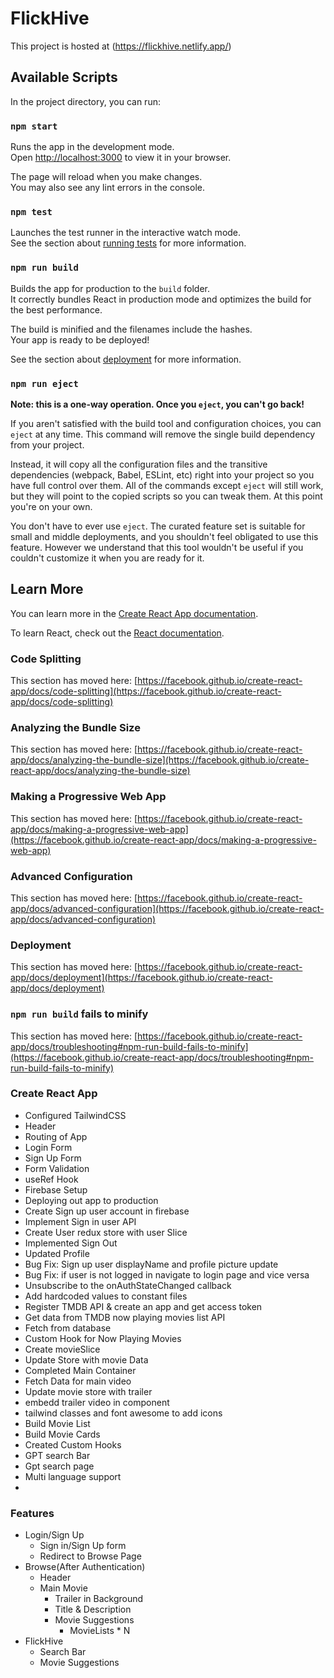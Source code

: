 # FlickHive

This project is hosted at (https://flickhive.netlify.app/)

## Available Scripts

In the project directory, you can run:

### `npm start`

Runs the app in the development mode.\
Open [http://localhost:3000](http://localhost:3000) to view it in your browser.

The page will reload when you make changes.\
You may also see any lint errors in the console.

### `npm test`

Launches the test runner in the interactive watch mode.\
See the section about [running tests](https://facebook.github.io/create-react-app/docs/running-tests) for more information.

### `npm run build`

Builds the app for production to the `build` folder.\
It correctly bundles React in production mode and optimizes the build for the best performance.

The build is minified and the filenames include the hashes.\
Your app is ready to be deployed!

See the section about [deployment](https://facebook.github.io/create-react-app/docs/deployment) for more information.

### `npm run eject`

**Note: this is a one-way operation. Once you `eject`, you can't go back!**

If you aren't satisfied with the build tool and configuration choices, you can `eject` at any time. This command will remove the single build dependency from your project.

Instead, it will copy all the configuration files and the transitive dependencies (webpack, Babel, ESLint, etc) right into your project so you have full control over them. All of the commands except `eject` will still work, but they will point to the copied scripts so you can tweak them. At this point you're on your own.

You don't have to ever use `eject`. The curated feature set is suitable for small and middle deployments, and you shouldn't feel obligated to use this feature. However we understand that this tool wouldn't be useful if you couldn't customize it when you are ready for it.

## Learn More

You can learn more in the [Create React App documentation](https://facebook.github.io/create-react-app/docs/getting-started).

To learn React, check out the [React documentation](https://reactjs.org/).

### Code Splitting

This section has moved here: [https://facebook.github.io/create-react-app/docs/code-splitting](https://facebook.github.io/create-react-app/docs/code-splitting)

### Analyzing the Bundle Size

This section has moved here: [https://facebook.github.io/create-react-app/docs/analyzing-the-bundle-size](https://facebook.github.io/create-react-app/docs/analyzing-the-bundle-size)

### Making a Progressive Web App

This section has moved here: [https://facebook.github.io/create-react-app/docs/making-a-progressive-web-app](https://facebook.github.io/create-react-app/docs/making-a-progressive-web-app)

### Advanced Configuration

This section has moved here: [https://facebook.github.io/create-react-app/docs/advanced-configuration](https://facebook.github.io/create-react-app/docs/advanced-configuration)

### Deployment

This section has moved here: [https://facebook.github.io/create-react-app/docs/deployment](https://facebook.github.io/create-react-app/docs/deployment)

### `npm run build` fails to minify

This section has moved here: [https://facebook.github.io/create-react-app/docs/troubleshooting#npm-run-build-fails-to-minify](https://facebook.github.io/create-react-app/docs/troubleshooting#npm-run-build-fails-to-minify)


### Create React App
 - Configured TailwindCSS
 - Header
 - Routing of App
 - Login Form
 - Sign Up Form
 - Form Validation
 - useRef Hook
 - Firebase Setup
 - Deploying out app to production
 - Create Sign up user account in firebase
 - Implement Sign in user API
 - Create User redux store with user Slice
 - Implemented Sign Out
 - Updated Profile
 - Bug Fix: Sign up user displayName and profile picture update
 - Bug Fix: if user is not logged in navigate to login page and vice versa
 - Unsubscribe to the onAuthStateChanged callback
 - Add hardcoded values to constant files
 - Register TMDB API & create an app and get access token 
 - Get data from TMDB now playing movies list API
 - Fetch from database
 - Custom Hook for Now Playing Movies
 - Create movieSlice
 - Update Store with movie Data
 - Completed Main Container
 - Fetch Data for main video
 - Update movie store with trailer
 - embedd trailer video in component
 - tailwind classes and font awesome to add icons
 - Build Movie List
 - Build Movie Cards
 - Created Custom Hooks
 - GPT search Bar
 - Gpt search page 
 - Multi language support
 - 

###  Features
 - Login/Sign Up
    - Sign in/Sign Up form
    - Redirect to Browse Page 
 - Browse(After Authentication)
    - Header
    - Main Movie
        - Trailer in Background
        - Title & Description
        - Movie Suggestions
            - MovieLists * N
 - FlickHive
    - Search Bar
    - Movie Suggestions
